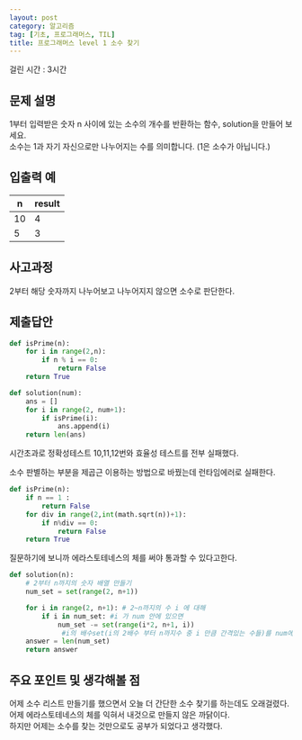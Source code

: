 ```yaml
---
layout: post
category: 알고리즘
tag: [기초, 프로그래머스, TIL]
title: 프로그래머스 level 1 소수 찾기
---
```

걸린 시간 : 3시간 
## 문제 설명

1부터 입력받은 숫자 n 사이에 있는 소수의 개수를 반환하는 함수, solution을 만들어 보세요.  
소수는 1과 자기 자신으로만 나누어지는 수를 의미합니다.
(1은 소수가 아닙니다.)

## 입출력 예

<table>
  <thead>
    <tr>
      <th>n</th>
      <th>result</th>
    </tr>
  </thead>
  <tbody>
    <tr>
      <td>10</td>
      <td>4</td>
    </tr>
    <tr>
      <td>5</td>
      <td>3</td>
    </tr>
  </tbody>
</table>

## 사고과정

2부터 해당 숫자까지 나누어보고 나누어지지 않으면 소수로 판단한다.

## 제출답안
```python
def isPrime(n): 
    for i in range(2,n): 
        if n % i == 0: 
            return False 
    return True 

def solution(num):
    ans = []
    for i in range(2, num+1):
        if isPrime(i):
            ans.append(i)
    return len(ans)
```

시간초과로 정확성테스트 10,11,12번와 효율성 테스트를 전부 실패했다.

소수 판별하는 부분을 제곱근 이용하는 방법으로 바꿨는데 런타임에러로 실패한다. 

```python
def isPrime(n): 
    if n == 1 :
        return False
    for div in range(2,int(math.sqrt(n))+1):
        if n%div == 0:
            return False
    return True
```

질문하기에 보니까 에라스토테네스의 체를 써야 통과할 수 있다고한다. 

```python
def solution(n):
	# 2부터 n까지의 숫자 배열 만들기
    num_set = set(range(2, n+1))

    for i in range(2, n+1): # 2~n까지의 수 i 에 대해
        if i in num_set: #i 가 num 안에 있으면
            num_set -= set(range(i*2, n+1, i))
             #i의 배수set(i의 2배수 부터 n까지수 중 i 만큼 간격있는 수들)를 num에서 빼주기
    answer = len(num_set)
    return answer
```

## 주요 포인트 및 생각해볼 점

어제 소수 리스트 만들기를 했으면서 오늘 더 간단한 소수 찾기를 하는데도 오래걸렸다.  
어제 에라스토테네스의 체를 익혀서 내것으로 만들지 않은 까닭이다.  
하지만 어제는 소수를 찾는 것만으로도 공부가 되었다고 생각했다.  
